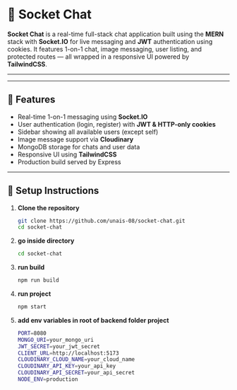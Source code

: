 # 🧩 Socket Chat

**Socket Chat** is a real-time full-stack chat application built using the **MERN** stack with **Socket.IO** for live messaging and **JWT** authentication using cookies. It features 1-on-1 chat, image messaging, user listing, and protected routes — all wrapped in a responsive UI powered by **TailwindCSS**.

---

---

## 🚀 Features

- Real-time 1-on-1 messaging using **Socket.IO**
- User authentication (login, register) with **JWT & HTTP-only cookies**
- Sidebar showing all available users (except self)
- Image message support via **Cloudinary**
- MongoDB storage for chats and user data
- Responsive UI using **TailwindCSS**
- Production build served by Express

---

## 🔧 Setup Instructions

1. **Clone the repository**
   ```bash
   git clone https://github.com/unais-08/socket-chat.git
   cd socket-chat
   ```
2. **go inside directory**

   ```bash
   cd socket-chat
   ```

3. **run build**
   ```bash
   npm run build
   ```
4. **run project**
   ```bash
   npm start
   ```
5. **add env variables in root of backend folder project**

   ```bash
   PORT=8080
   MONGO_URI=your_mongo_uri
   JWT_SECRET=your_jwt_secret
   CLIENT_URL=http://localhost:5173
   CLOUDINARY_CLOUD_NAME=your_cloud_name
   CLOUDINARY_API_KEY=your_api_key
   CLOUDINARY_API_SECRET=your_api_secret
   NODE_ENV=production

   ```
